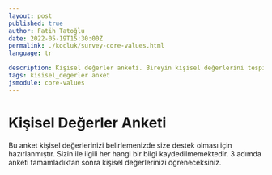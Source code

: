 ```yaml
---
layout: post
published: true
author: Fatih Tatoğlu
date: 2022-05-19T15:30:00Z
permalink: ./kocluk/survey-core-values.html
language: tr

description: Kişisel değerler anketi. Bireyin kişisel değerlerini tespit edebilmesi için hazırlanmıştır.
tags: kisisel_degerler anket
jsmodule: core-values
---
```


# Kişisel Değerler Anketi

Bu anket kişisel değerlerinizi belirlemenizde size destek olması için hazırlanmıştır. Sizin ile ilgili her hangi bir bilgi kaydedilmemektedir. 3 adımda anketi tamamladıktan sonra kişisel değerlerinizi öğreneceksiniz.
